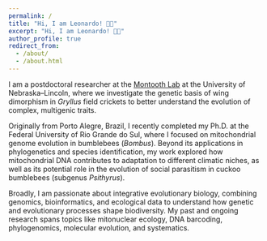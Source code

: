 ```yaml
---
permalink: /
title: "Hi, I am Leonardo! 🐝🦗"
excerpt: "Hi, I am Leonardo! 🐝🦗"
author_profile: true
redirect_from: 
  - /about/
  - /about.html
---
```


I am a postdoctoral researcher at the [Montooth Lab](http://montoothlab.unl.edu/) at the University of Nebraska–Lincoln, where we investigate the genetic basis of wing dimorphism in _Gryllus_ field crickets to better understand the evolution of complex, multigenic traits.

Originally from Porto Alegre, Brazil, I recently completed my Ph.D. at the Federal University of Rio Grande do Sul, where I focused on mitochondrial genome evolution in bumblebees (_Bombus_). Beyond its applications in phylogenetics and species identification, my work explored how mitochondrial DNA contributes to adaptation to different climatic niches, as well as its potential role in the evolution of social parasitism in cuckoo bumblebees (subgenus _Psithyrus_).

Broadly, I am passionate about integrative evolutionary biology, combining genomics, bioinformatics, and ecological data to understand how genetic and evolutionary processes shape biodiversity. My past and ongoing research spans topics like mitonuclear ecology, DNA barcoding, phylogenomics, molecular evolution, and systematics.
